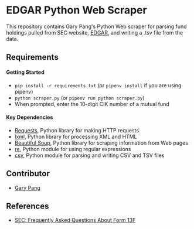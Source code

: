 # EDGAR Python Web Scraper
This repository contains Gary Pang's Python Web scraper for parsing fund holdings pulled from SEC website, [EDGAR](https://www.sec.gov/edgar/searchedgar/companysearch.html), and writing a .tsv file from the data.


## Requirements

#### Getting Started
- `pip install -r requirements.txt` (or `pipenv install` if you are using pipenv)
- `python scraper.py` (or `pipenv run python scraper.py`)
- When prompted, enter the 10-digit CIK number of a mutual fund

#### Key Dependencies

- [Requests](https://2.python-requests.org/en/master/), Python library for making HTTP requests
- [lxml](https://lxml.de/), Python library for processing XML and HTML
- [Beautiful Soup](https://pypi.org/project/beautifulsoup4/), Python library for scraping information from Web pages
- [re](https://docs.python.org/3/library/re.html), Python module for using regular expressions
- [csv](https://docs.python.org/3/library/csv.html), Python module for parsing and writing CSV and TSV files

## Contributor
- [Gary Pang](https://github.com/CodeWritingCow)

## References
- [SEC: Frequently Asked Questions About Form 13F](https://www.sec.gov/divisions/investment/13ffaq.htm)